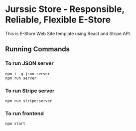 # Jurssic Store - Responsible, Reliable, Flexible E-Store

This is E-Store Web Site template using React and Stripe API.

## Running Commands

### To run JSON server

```
npm i -g json-server
npm run server
```

### To run Stripe server

```
npm run stripe:server
```

### To run frontend

```
npm start
```
